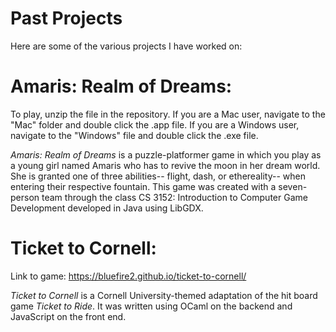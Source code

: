 # Past Projects
Here are some of the various projects I have worked on:

# Amaris: Realm of Dreams: #
To play, unzip the file in the repository. If you are a Mac user, navigate to the "Mac" folder and double click the .app file. If you are a Windows user, navigate to the "Windows" file and double click the .exe file. 

_Amaris: Realm of Dreams_ is a puzzle-platformer game in which you play as a young girl named Amaris who has to revive the moon in her dream world. She is granted one of three abilities-- flight, dash, or ethereality-- when entering their respective fountain. This game was created with a seven-person team through the class CS 3152: Introduction to Computer Game Development developed in Java using LibGDX.

# Ticket to Cornell: #
Link to game: https://bluefire2.github.io/ticket-to-cornell/

_Ticket to Cornell_ is a Cornell University-themed adaptation of the hit board game _Ticket to Ride_. It was written using OCaml on the backend and JavaScript on the front end.
